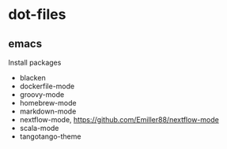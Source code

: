 # dot-files

## emacs

Install packages
* blacken
* dockerfile-mode
* groovy-mode
* homebrew-mode
* markdown-mode
* nextflow-mode, https://github.com/Emiller88/nextflow-mode
* scala-mode
* tangotango-theme
